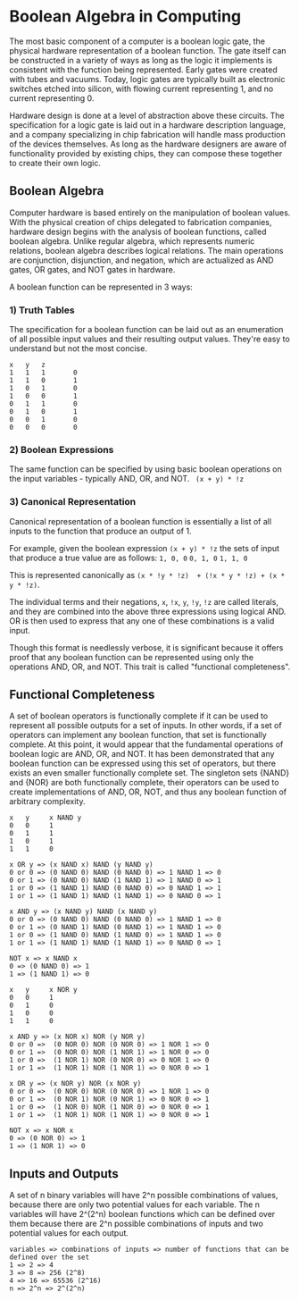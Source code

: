 # Boolean Algebra in Computing
The most basic component of a computer is a boolean logic gate, the physical hardware representation of a boolean function. The gate itself can be constructed in a variety of ways as long as the logic it implements is consistent with the function being represented. Early gates were created with tubes and vacuums. Today, logic gates are typically built as electronic switches etched into silicon, with flowing current representing 1, and no current representing 0.

Hardware design is done at a level of abstraction above these circuits. The specification for a logic gate is laid out in a hardware description language, and a company specializing in chip fabrication will handle mass production of the devices themselves. As long as the hardware designers are aware of functionality provided by existing chips, they can compose these together to create their own logic.

## Boolean Algebra
Computer hardware is based entirely on the manipulation of boolean values. With the physical creation of chips delegated to fabrication companies, hardware design begins with the analysis of boolean functions, called boolean algebra. Unlike regular algebra, which represents numeric relations, boolean algebra describes logical relations.  The main operations are conjunction, disjunction, and negation, which are actualized as AND gates, OR gates, and NOT gates in hardware.

A boolean function can be represented in 3 ways:

### 1) Truth Tables
The specification for a boolean function can be laid out as an enumeration of all possible input values and their resulting output values. They're easy to understand but not the most concise.
```
x	y	z
1	1	1	    0
1	1	0	    1
1	0	1	    0
1	0	0	    1
0	1	1	    0
0	1	0	    1
0	0	1	    0
0	0	0	    0
```

### 2) Boolean Expressions
The same function can be specified by using basic boolean operations on the input variables - typically AND, OR, and NOT.
` (x + y) * !z`

### 3) Canonical Representation
Canonical representation of a boolean function is essentially a list of all inputs to the function that produce an output of 1.

For example, given the boolean expression
`(x + y) * !z`
the sets of input that produce a true value are as follows:
`1, 0, 0`
`0, 1, 0`
`1, 1, 0`

This is represented canonically as
`(x * !y * !z)  + (!x * y * !z) + (x * y * !z)`.

The individual terms and their negations, `x`, `!x`, `y`, `!y`, `!z` are called literals, and they are combined into the above three expressions using logical AND. OR is then used to express that any one of these combinations is a valid input.

Though this format is needlessly verbose, it is significant because it offers proof that any boolean function can be represented using only the operations AND, OR, and NOT.  This trait is called "functional completeness".

## Functional Completeness
A set of boolean operators is functionally complete if it can be used to represent all possible outputs for a set of inputs. In other words, if a set of operators can implement any boolean function, that set is functionally complete. At this point, it would appear that the fundamental operations of boolean logic are AND, OR, and NOT. It has been demonstrated that any boolean function can be expressed using this set of operators, but there exists an even smaller functionally complete set. The singleton sets {NAND} and {NOR} are both functionally complete, their operators can be used to create implementations of AND, OR, NOT, and thus any boolean function of arbitrary complexity.
```
x	y     x NAND y
0	0     1
0	1     1
1	0     1
1	1     0

x OR y => (x NAND x) NAND (y NAND y)
0 or 0 => (0 NAND 0) NAND (0 NAND 0) => 1 NAND 1 => 0
0 or 1 => (0 NAND 0) NAND (1 NAND 1) => 1 NAND 0 => 1
1 or 0 => (1 NAND 1) NAND (0 NAND 0) => 0 NAND 1 => 1
1 or 1 => (1 NAND 1) NAND (1 NAND 1) => 0 NAND 0 => 1

x AND y => (x NAND y) NAND (x NAND y)
0 or 0 => (0 NAND 0) NAND (0 NAND 0) => 1 NAND 1 => 0
0 or 1 => (0 NAND 1) NAND (0 NAND 1) => 1 NAND 1 => 0
1 or 0 => (1 NAND 0) NAND (1 NAND 0) => 1 NAND 1 => 0
1 or 1 => (1 NAND 1) NAND (1 NAND 1) => 0 NAND 0 => 1

NOT x => x NAND x
0 => (0 NAND 0) => 1
1 => (1 NAND 1) => 0
```

```
x	y     x NOR y
0	0     1
0	1     0
1	0     0
1	1     0

x AND y => (x NOR x) NOR (y NOR y)
0 or 0 =>  (0 NOR 0) NOR (0 NOR 0) => 1 NOR 1 => 0
0 or 1 =>  (0 NOR 0) NOR (1 NOR 1) => 1 NOR 0 => 0
1 or 0 =>  (1 NOR 1) NOR (0 NOR 0) => 0 NOR 1 => 0
1 or 1 =>  (1 NOR 1) NOR (1 NOR 1) => 0 NOR 0 => 1

x OR y => (x NOR y) NOR (x NOR y)
0 or 0 =>  (0 NOR 0) NOR (0 NOR 0) => 1 NOR 1 => 0
0 or 1 =>  (0 NOR 1) NOR (0 NOR 1) => 0 NOR 0 => 1
1 or 0 =>  (1 NOR 0) NOR (1 NOR 0) => 0 NOR 0 => 1
1 or 1 =>  (1 NOR 1) NOR (1 NOR 1) => 0 NOR 0 => 1

NOT x => x NOR x
0 => (0 NOR 0) => 1
1 => (1 NOR 1) => 0
```


## Inputs and Outputs
A set of n binary variables will have 2^n possible combinations of values, because there are only two potential values for each variable. The n variables will have 2^(2^n) boolean functions which can be defined over them because there are 2^n possible combinations of inputs and two potential values for each output.
```
variables => combinations of inputs => number of functions that can be defined over the set
1 => 2 => 4
3 => 8 => 256 (2^8)
4 => 16 => 65536 (2^16)
n => 2^n => 2^(2^n)
```




